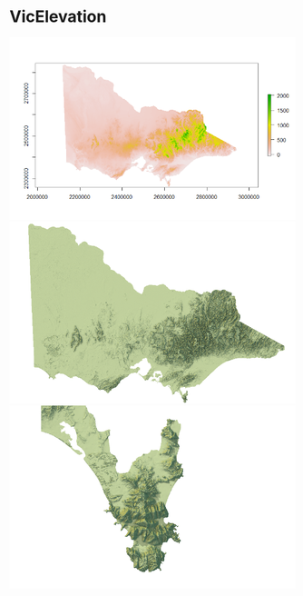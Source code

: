 # VicElevation
![vic elevation plot](https://github.com/LachlanD/VicElevation/blob/master/all_elev.png?raw=true)
![vic downsampled relief map](https://github.com/LachlanD/VicElevation/blob/master/downscaled_vic.png?raw=true)
![wilson's prom 10m grid](https://github.com/LachlanD/VicElevation/blob/master/3dplot.png?raw=true)
